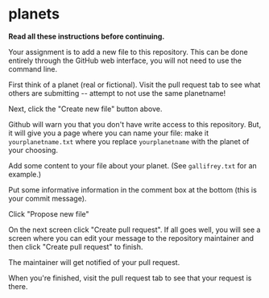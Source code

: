 # planets

**Read all these instructions before continuing.**

Your assignment is to add a new file to this repository.  This can be done entirely through the GitHub web interface, you will not need to use the command line.  

First think of a planet (real or fictional).  Visit the pull request tab to see what others are submitting -- attempt to not use the same planetname!

Next, click the "Create new file" button above.

Github will warn you that you don't have write access to this repository.  But, it will give you a page where you can name your file:  make it ```yourplanetname.txt```  where you replace ```yourplanetname``` with the planet of your choosing.

Add some content to your file about your planet.  (See ```gallifrey.txt``` for an example.)

Put some informative information in the comment box at the bottom (this is your commit message).

Click "Propose new file"

On the next screen click "Create pull request".  If all goes well, you will see a screen where you can edit your message to the repository maintainer and then click "Create pull request" to finish. 

The maintainer will get notified of your pull request.  

When you're finished, visit the pull request tab to see that your request is there. 

